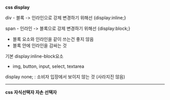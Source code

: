 **css display**

div - 블록 -> 인라인으로 강제 변경하기 위해선 {display:inline;}

span - 인라인 -> 블록으로 강제 변경하기 위해선 {display:block;}

- 블록 요소와 인라인을 같이 쓰는건 좋지 않음
- 블록 안에 인라인을 감싸는 것

기본 display:inline-block요소

- img, button, input, select, textarea

display none; : 소비자 입장에서 보이지 않는 것 (사라지진 않음)

------

**css 자식선택자 자손 선택자**



 